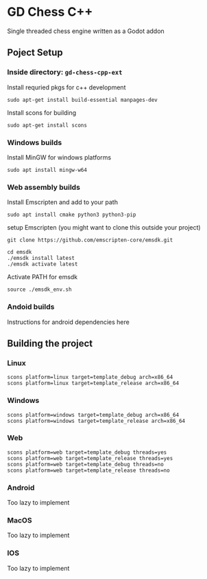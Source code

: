 # GD Chess C++

Single threaded chess engine written as a Godot addon

## Poject Setup

### Inside directory: `gd-chess-cpp-ext`

Install requried pkgs for c++ development

```shell
sudo apt-get install build-essential manpages-dev
```

Install scons for building

```shell
sudo apt-get install scons
```

### Windows builds

Install MinGW for windows platforms

```shell
sudo apt install mingw-w64
```

### Web assembly builds

Install Emscripten and add to your path

```shell
sudo apt install cmake python3 python3-pip
```

setup Emscripten (you might want to clone this outside your project)

```shell
git clone https://github.com/emscripten-core/emsdk.git
```

```shell
cd emsdk
./emsdk install latest
./emsdk activate latest
```

Activate PATH for emsdk

```shell
source ./emsdk_env.sh
```

### Andoid builds

Instructions for android dependencies here

## Building the project

### Linux

```shell
scons platform=linux target=template_debug arch=x86_64
scons platform=linux target=template_release arch=x86_64
```

### Windows

```shell
scons platform=windows target=template_debug arch=x86_64
scons platform=windows target=template_release arch=x86_64
```

### Web

```shell
scons platform=web target=template_debug threads=yes
scons platform=web target=template_release threads=yes
scons platform=web target=template_debug threads=no
scons platform=web target=template_release threads=no
```

### Android

Too lazy to implement

### MacOS

Too lazy to implement

### IOS

Too lazy to implement
